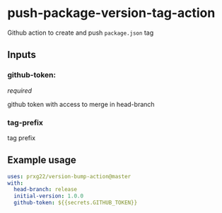 # push-package-version-tag-action
Github action to create and push `package.json` tag

## Inputs

### github-token:
*required*

github token with access to merge in head-branch

### tag-prefix

tag prefix


## Example usage
```yml
uses: prxg22/version-bump-action@master
with:
  head-branch: release
  initial-version: 1.0.0
  github-token: ${{secrets.GITHUB_TOKEN}}
```
